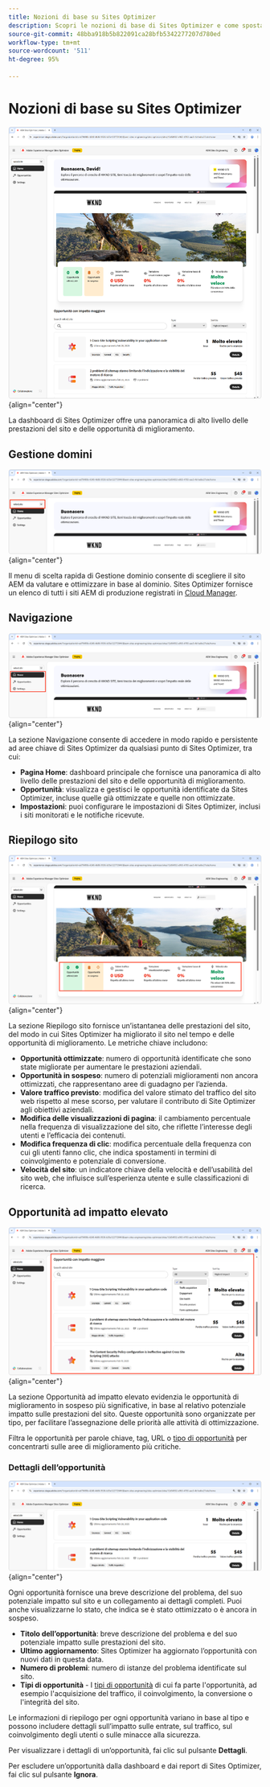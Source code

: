 ```yaml
---
title: Nozioni di base su Sites Optimizer
description: Scopri le nozioni di base di Sites Optimizer e come spostarsi al suo interno.
source-git-commit: 48bba918b5b822091ca28bfb5342277207d780ed
workflow-type: tm+mt
source-wordcount: '511'
ht-degree: 95%

---
```



# Nozioni di base su Sites Optimizer

![Pagina home di Sites Optimizer](./assets/basics/hero.png){align="center"}

La dashboard di Sites Optimizer offre una panoramica di alto livello delle prestazioni del sito e delle opportunità di miglioramento.

## Gestione domini

![Gestione dominio di Site Optimizer](./assets/basics/domain-manager.png){align="center"}

Il menu di scelta rapida di Gestione dominio consente di scegliere il sito AEM da valutare e ottimizzare in base al dominio. Sites Optimizer fornisce un elenco di tutti i siti AEM di produzione registrati in [Cloud Manager](https://experienceleague.adobe.com/it/docs/experience-manager-cloud-service/content/implementing/using-cloud-manager/edge-delivery-sites/add-edge-delivery-site).

## Navigazione

![Navigazione di Site Optimizer](./assets/basics/navigation.png){align="center"}

La sezione Navigazione consente di accedere in modo rapido e persistente ad aree chiave di Sites Optimizer da qualsiasi punto di Sites Optimizer, tra cui:

* **Pagina Home**: dashboard principale che fornisce una panoramica di alto livello delle prestazioni del sito e delle opportunità di miglioramento.
* **Opportunità**: visualizza e gestisci le opportunità identificate da Sites Optimizer, incluse quelle già ottimizzate e quelle non ottimizzate.
* **Impostazioni**: puoi configurare le impostazioni di Sites Optimizer, inclusi i siti monitorati e le notifiche ricevute.

## Riepilogo sito

![Riepilogo sito di Site Optimizer](./assets/basics/site-summary.png){align="center"}

La sezione Riepilogo sito fornisce un’istantanea delle prestazioni del sito, del modo in cui Sites Optimizer ha migliorato il sito nel tempo e delle opportunità di miglioramento. Le metriche chiave includono:

* **Opportunità ottimizzate**: numero di opportunità identificate che sono state migliorate per aumentare le prestazioni aziendali.
* **Opportunità in sospeso**: numero di potenziali miglioramenti non ancora ottimizzati, che rappresentano aree di guadagno per l’azienda.
* **Valore traffico previsto**: modifica del valore stimato del traffico del sito web rispetto al mese scorso, per valutare il contributo di Site Optimizer agli obiettivi aziendali.
* **Modifica delle visualizzazioni di pagina**: il cambiamento percentuale nella frequenza di visualizzazione del sito, che riflette l’interesse degli utenti e l’efficacia dei contenuti.
* **Modifica frequenza di clic**: modifica percentuale della frequenza con cui gli utenti fanno clic, che indica spostamenti in termini di coinvolgimento e potenziale di conversione.
* **Velocità del sito**: un indicatore chiave della velocità e dell’usabilità del sito web, che influisce sull’esperienza utente e sulle classificazioni di ricerca.

## Opportunità ad impatto elevato

![Opportunità ad impatto elevato di Site Optimizer](./assets/basics/high-impact-opportunities.png){align="center"}

La sezione Opportunità ad impatto elevato evidenzia le opportunità di miglioramento in sospeso più significative, in base al relativo potenziale impatto sulle prestazioni del sito. Queste opportunità sono organizzate per tipo, per facilitare l’assegnazione delle priorità alle attività di ottimizzazione.

Filtra le opportunità per parole chiave, tag, URL o [tipo di opportunità](../opportunity-types/overview.md) per concentrarti sulle aree di miglioramento più critiche.


### Dettagli dell’opportunità

![Opportunità ad impatto elevato di Site Optimizer](./assets/basics/high-impact-opportunity-details.png){align="center"}

Ogni opportunità fornisce una breve descrizione del problema, del suo potenziale impatto sul sito e un collegamento ai dettagli completi. Puoi anche visualizzarne lo stato, che indica se è stato ottimizzato o è ancora in sospeso.

* **Titolo dell’opportunità**: breve descrizione del problema e del suo potenziale impatto sulle prestazioni del sito.
* **Ultimo aggiornamento**: Sites Optimizer ha aggiornato l’opportunità con nuovi dati in questa data.
* **Numero di problemi**: numero di istanze del problema identificate sul sito.
* **Tipi di opportunità** - I [tipi di opportunità](../opportunity-types/overview.md) di cui fa parte l&#39;opportunità, ad esempio l&#39;acquisizione del traffico, il coinvolgimento, la conversione o l&#39;integrità del sito.

Le informazioni di riepilogo per ogni opportunità variano in base al tipo e possono includere dettagli sull’impatto sulle entrate, sul traffico, sul coinvolgimento degli utenti o sulle minacce alla sicurezza.

Per visualizzare i dettagli di un’opportunità, fai clic sul pulsante **Dettagli**.

Per escludere un’opportunità dalla dashboard e dai report di Sites Optimizer, fai clic sul pulsante **Ignora**.
